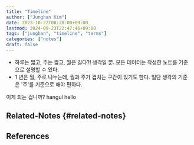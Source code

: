 ```yaml
---
title: "Timeline"
author: ["Junghan Kim"]
date: 2023-10-22T08:28:00+09:00
lastmod: 2024-09-23T22:47:46+09:00
tags: ["junghan", "timeline", "terms"]
categories: ["notes"]
draft: false
---
```


-   하루는 짧고, 주는 짧고, 월은 길다?! 생각일 뿐. 모든 데이터는 작성한 노트를 기준으로 설명할 수 있다.
-   1 년은 월, 주로 나누는데, 월과 주가 겹치는 구간이 있기도 한다. 일단 생각의 기준은 '주'를 기준으로 해야 편하다.

이게 되는 겁니까? hangul hello


## Related-Notes {#related-notes}

## References

<style>.csl-entry{text-indent: -1.5em; margin-left: 1.5em;}</style><div class="csl-bib-body">
</div>
